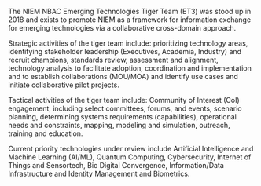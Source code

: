 The NIEM NBAC Emerging Technologies Tiger Team (ET3) was stood up in 2018 and exists to promote NIEM as a framework for information exchange for emerging technologies via a collaborative cross-domain approach. 

Strategic activities of the tiger team include: prioritizing technology areas, identifying stakeholder leadership  (Executives, Academia, Industry) and recruit champions, standards review, assessment and alignment, technology analysis to facilitate adoption, coordination and implementation and to establish collaborations (MOU/MOA) and identify use cases and initiate collaborative pilot projects.

Tactical activities of the tiger team include: Community of Interest (CoI) engagement, including select committees, forums, and events, scenario planning, determining systems requirements (capabilities), operational needs and constraints, mapping, modeling and simulation, outreach, training and education.

Current priority technologies under review include Artificial Intelligence and Machine Learning (AI/ML), Quantum Computing, Cybersecurity, Internet of Things and Sensortech, Bio Digital Convergence, Information/Data Infrastructure and Identity Management and Biometrics. 
